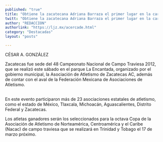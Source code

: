 ```yaml
---
published: "true"
title: "Obtiene la zacatecana Adriana Barraza el primer lugar en la carrera de 4 km, categoría juvenil, del 48 campeonato nacional de Campo Traviesa"
twitt: "Obtiene la zacatecana Adriana Barraza el primer lugar en la carrera de 4 km, categoría juvenil, del 48 campeonato nacional de Campo Traviesa"
author: "REDACCION"
authorlink: "https://ljz.mx/acercade.html"
category: "Destacadas"
layout: "posts"

---
```



  CÉSAR A. GONZÁLEZ


Zacatecas fue sede del 48 Campeonato Nacional de Campo Traviesa 2012, que se realizó este sábado en el parque La Encantada, organizado por el gobierno municipal, la Asociación de Atletismo de Zacatecas AC, además de contar con el aval de la Federación Mexicana de Asociaciones de Atletismo.  
 


  En este evento participaron más de 23 asociaciones estatales de atletismo, como el estado de México, Tlaxcala, Michoacán, Aguascalientes, Distrito Federal y Zacatecas.



  Los atletas ganadores serán los seleccionados para la octava Copa de la Asociación de Atletismo de Norteamérica, Centroamérica y el Caribe (Nacac) de campo traviesa que se realizará en Trinidad y Tobago el 17 de marzo próximo.

